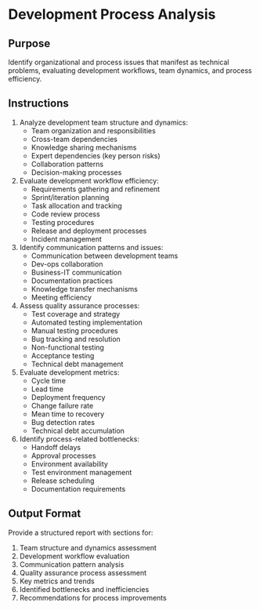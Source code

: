 # Development Process Analysis

## Purpose
Identify organizational and process issues that manifest as technical problems, evaluating development workflows, team dynamics, and process efficiency.

## Instructions
1. Analyze development team structure and dynamics:
   - Team organization and responsibilities
   - Cross-team dependencies
   - Knowledge sharing mechanisms
   - Expert dependencies (key person risks)
   - Collaboration patterns
   - Decision-making processes
2. Evaluate development workflow efficiency:
   - Requirements gathering and refinement
   - Sprint/iteration planning
   - Task allocation and tracking
   - Code review process
   - Testing procedures
   - Release and deployment processes
   - Incident management
3. Identify communication patterns and issues:
   - Communication between development teams
   - Dev-ops collaboration
   - Business-IT communication
   - Documentation practices
   - Knowledge transfer mechanisms
   - Meeting efficiency
4. Assess quality assurance processes:
   - Test coverage and strategy
   - Automated testing implementation
   - Manual testing procedures
   - Bug tracking and resolution
   - Non-functional testing
   - Acceptance testing
   - Technical debt management
5. Evaluate development metrics:
   - Cycle time
   - Lead time
   - Deployment frequency
   - Change failure rate
   - Mean time to recovery
   - Bug detection rates
   - Technical debt accumulation
6. Identify process-related bottlenecks:
   - Handoff delays
   - Approval processes
   - Environment availability
   - Test environment management
   - Release scheduling
   - Documentation requirements

## Output Format
Provide a structured report with sections for:

1. Team structure and dynamics assessment
2. Development workflow evaluation
3. Communication pattern analysis
4. Quality assurance process assessment
5. Key metrics and trends
6. Identified bottlenecks and inefficiencies
7. Recommendations for process improvements
